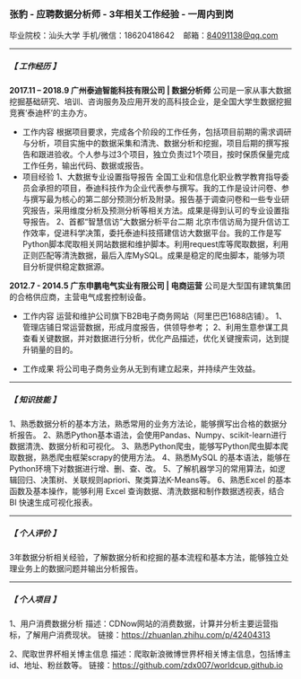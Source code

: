 ### 张豹 - 应聘数据分析师 - 3年相关工作经验 - 一周内到岗
毕业院校：汕头大学
手机/微信：18620418642&nbsp;&nbsp;&nbsp;&nbsp;邮箱：84091138@qq.com

------------


##### 【 工作经历 】 
**2017.11 – 2018.9 广州泰迪智能科技有限公司 | 数据分析师**
公司是一家从事大数据挖掘基础研究、培训、咨询服务及应用开发的高科技企业，是全国大学生数据挖掘竞赛‘泰迪杯’的主办方。
- 工作内容
根据项目要求，完成各个阶段的工作任务，包括项目前期的需求调研与分析，项目实施中的数据采集和清洗、数据分析和挖掘，项目后期的撰写报告和跟进验收。个人参与过3个项目，独立负责过1个项目，按时保质保量完成工作任务，输出代码、数据或报告。
- 项目经验
1、大数据专业设置指导报告
全国工业和信息化职业教学教育指导委员会承担的项目，泰迪科技作为企业代表参与撰写。我的工作是设计问卷、参与撰写最为核心的第二部分预测分析及附录。报告基于调查问卷和一些专业研究报告，采用维度分析及预测分析等相关方法。成果是得到认可的专业设置指导报告。
2、首都“智慧信访”大数据分析平台二期
北京市信访局为提升信访工作效率，促进科学决策，委托泰迪科技搭建信访大数据平台。我的工作是写Python脚本爬取相关网站数据和维护脚本。利用request库等爬取数据，利用正则匹配等清洗数据，最后入库MySQL。成果是稳定的爬虫脚本，能够为项目分析提供稳定数据源。

**2012.7 - 2014.5 广东申鹏电气实业有限公司 | 电商运营**
公司是大型国有建筑集团的合格供应商，主营电气成套控制设备。
- 工作内容
运营和维护公司旗下B2B电子商务网站（阿里巴巴1688店铺）。
1、管理店铺日常运营数据，形成月度报告，供领导参考；
2、利用生意参谋工具查看关键数据，并对数据进行分析，优化产品描述，优化关键搜索词，达到提升销量的目的。

- 工作成果
将公司电子商务业务从无到有建立起来，并持续产生效益。

------------


##### 【 知识技能 】
1、熟悉数据分析的基本方法，熟悉常用的业务方法论，能够撰写出合格的数据分析报告。
2、熟悉Python基本语法，会使用Pandas、Numpy、scikit-learn进行数据清洗、数据分析和可视化。
3、熟悉Python爬虫，能够写Python爬虫脚本爬取数据，熟悉爬虫框架scrapy的使用方法。
4、熟悉MySQL 的基本语法，能够在Python环境下对数据进行增、删、查、改。
5、了解机器学习的常用算法，如逻辑回归、决策树、关联规则apriori、聚类算法K-Means等。
6、熟悉Excel 的基本函数及基本操作，能够利用 Excel 查询数据、清洗数据和制作数据透视表，结合 BI 快速生成可视化报表。

------------


##### 【 个人评价 】
3年数据分析相关经验，了解数据分析和挖掘的基本流程和基本方法，能够独立处理业务上的数据问题并输出分析报告。

------------

##### 【 个人项目 】
1、用户消费数据分析
描述：CDNow网站的消费数据，计算并分析主要运营指标，了解用户消费现状。
链接：https://zhuanlan.zhihu.com/p/42404313

2、爬取世界杯相关博主信息
描述：爬取新浪微博世界杯相关博主信息，包括博主id、地址、粉丝数等。
链接：https://github.com/zdx007/worldcup.github.io
